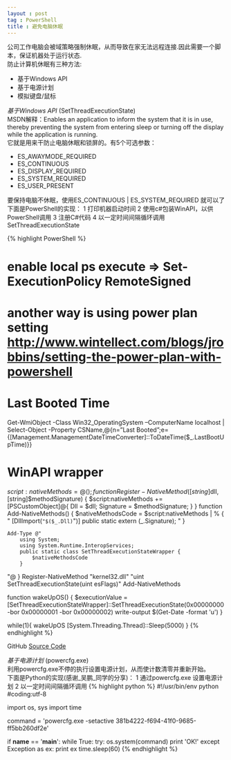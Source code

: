 ```yaml
---
layout : post
tag : PowerShell
title : 避免电脑休眠
---
```

公司工作电脑会被域策略强制休眠，从而导致在家无法远程连接.因此需要一个脚本，保证机器处于运行状态.   
防止计算机休眠有三种方法:   
  - 基于Windows API 
  - 基于电源计划 
  - 模拟键盘/鼠标     


*基于Windows API*    (SetThreadExecutionState)    
MSDN解释：Enables an application to inform the system that it is in use, thereby preventing the system from entering sleep or turning off the display while the application is running.    
它就是用来干防止电脑休眠和锁屏的。有5个可选参数：
- ES_AWAYMODE_REQUIRED
- ES_CONTINUOUS
- ES_DISPLAY_REQUIRED
- ES_SYSTEM_REQUIRED
- ES_USER_PRESENT

要保持电脑不休眠，使用ES_CONTINUOUS | ES_SYSTEM_REQUIRED 就可以了  
下面是PowerShell的实现：
1   打印机器启动时间
2   使用c#包装WinAPI，以供PowerShell调用
3   注册C#代码
4   以一定时间间隔循环调用SetThreadExecutionState

{% highlight PowerShell %}
# enable local ps execute => Set-ExecutionPolicy RemoteSigned
# another way is using power plan setting http://www.wintellect.com/blogs/jrobbins/setting-the-power-plan-with-powershell
# Last Booted Time
Get-WmiObject -Class Win32_OperatingSystem –ComputerName localhost | Select-Object -Property CSName,@{n=”Last Booted”;e={[Management.ManagementDateTimeConverter]::ToDateTime($_.LastBootUpTime)}}

# WinAPI wrapper
$script:nativeMethods = @();
function Register-NativeMethod([string]$dll, [string]$methodSignature)
{
    $script:nativeMethods += [PSCustomObject]@{ Dll = $dll; Signature = $methodSignature; }
}
function Add-NativeMethods()
{
    $nativeMethodsCode = $script:nativeMethods | % { "
        [DllImport(`"$($_.Dll)`")]
        public static extern $($_.Signature);
    " }

    Add-Type @"
        using System;
        using System.Runtime.InteropServices;
        public static class SetThreadExecutionStateWrapper {
            $nativeMethodsCode
        }
"@
}
Register-NativeMethod "kernel32.dll" "uint SetThreadExecutionState(uint esFlags)"
Add-NativeMethods


function wakeUpOS() {
    $executionValue = [SetThreadExecutionStateWrapper]::SetThreadExecutionState(0x00000000 -bor 0x00000001 -bor 0x00000002)
    write-output $(Get-Date -format 'u')
}

while(1){
    wakeUpOS
    [System.Threading.Thread]::Sleep(5000)
}
{% endhighlight %}

GitHub [Source Code](https://github.com/jacky-wzj/code-snippet/blob/master/wake-up.ps1 "Source Code") 


*基于电源计划*    (powercfg.exe)  
利用powercfg.exe不停的执行设置电源计划，从而使计数清零并重新开始。     
下面是Python的实现(感谢_吴鹏_同学的分享)：
1   通过powercfg.exe 设置电源计划
2   以一定时间间隔循环调用
{% highlight python %}
#!/usr/bin/env python
#coding:utf-8

import os, sys
import time

command = 'powercfg.exe -setactive 381b4222-f694-41f0-9685-ff5bb260df2e'

if __name__ == '__main__':
    while True:
        try:
            os.system(command)
            print 'OK!'
        except Exception as ex:
            print ex
        time.sleep(60)
{% endhighlight %}

